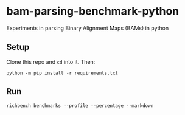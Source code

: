 # bam-parsing-benchmark-python
Experiments in parsing Binary Alignment Maps (BAMs) in python 



## Setup 

Clone this repo and `cd` into it. Then:
```
python -m pip install -r requirements.txt
```

## Run
```
richbench benchmarks --profile --percentage --markdown
```